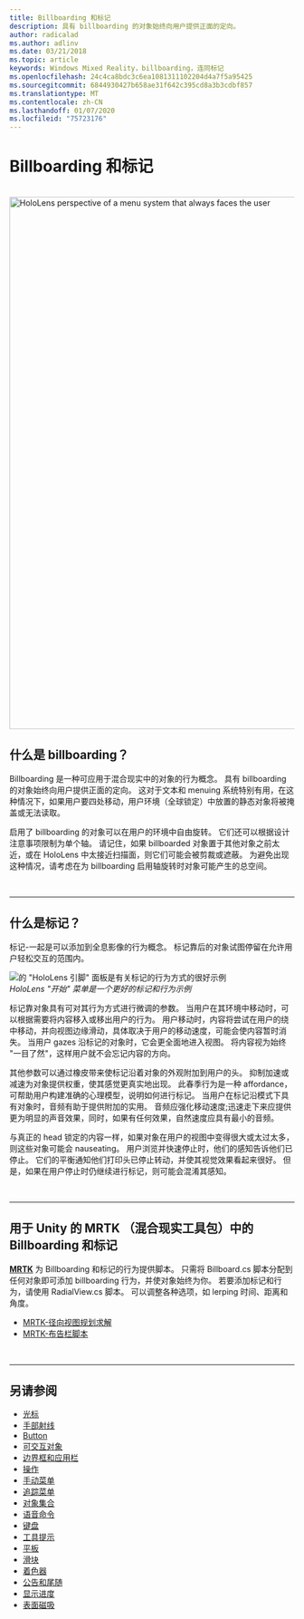 ```yaml
---
title: Billboarding 和标记
description: 具有 billboarding 的对象始终向用户提供正面的定向。
author: radicalad
ms.author: adlinv
ms.date: 03/21/2018
ms.topic: article
keywords: Windows Mixed Reality，billboarding，连同标记
ms.openlocfilehash: 24c4ca8bdc3c6ea1081311102204d4a7f5a95425
ms.sourcegitcommit: 6844930427b658ae31f642c395cd8a3b3cdbf857
ms.translationtype: MT
ms.contentlocale: zh-CN
ms.lasthandoff: 01/07/2020
ms.locfileid: "75723176"
---
```

# <a name="billboarding-and-tag-along"></a>Billboarding 和标记

<br>

<img src="images/UX/MRTK_TagAlong.gif" alt="HoloLens perspective of a menu system that always faces the user" width="940px">
<br>

## <a name="what-is-billboarding"></a>什么是 billboarding？

Billboarding 是一种可应用于混合现实中的对象的行为概念。 具有 billboarding 的对象始终向用户提供正面的定向。 这对于文本和 menuing 系统特别有用，在这种情况下，如果用户要四处移动，用户环境（全球锁定）中放置的静态对象将被掩盖或无法读取。

启用了 billboarding 的对象可以在用户的环境中自由旋转。 它们还可以根据设计注意事项限制为单个轴。 请记住，如果 billboarded 对象置于其他对象之前太近，或在 HoloLens 中太接近扫描面，则它们可能会被剪裁或遮蔽。 为避免出现这种情况，请考虑在为 billboarding 启用轴旋转时对象可能产生的总空间。

<br>

---
## <a name="what-is-a-tag-along"></a>什么是标记？

标记-一起是可以添加到全息影像的行为概念。 标记靠后的对象试图停留在允许用户轻松交互的范围内。

![的 "HoloLens 引脚" 面板是有关标记的行为方式的很好示例](images/tagalong-1000px.jpg)<br>
*HoloLens "开始" 菜单是一个更好的标记和行为示例*

标记靠对象具有可对其行为方式进行微调的参数。 当用户在其环境中移动时，可以根据需要将内容移入或移出用户的行为。 用户移动时，内容将尝试在用户的绕中移动，并向视图边缘滑动，具体取决于用户的移动速度，可能会使内容暂时消失。 当用户 gazes 沿标记的对象时，它会更全面地进入视图。 将内容视为始终 "一目了然"，这样用户就不会忘记内容的方向。

其他参数可以通过橡皮带来使标记沿着对象的外观附加到用户的头。 抑制加速或减速为对象提供权重，使其感觉更真实地出现。 此春季行为是一种 affordance，可帮助用户构建准确的心理模型，说明如何进行标记。 当用户在标记沿模式下具有对象时，音频有助于提供附加的实用。 音频应强化移动速度;迅速走下来应提供更为明显的声音效果，同时，如果有任何效果，自然速度应具有最小的音频。

与真正的 head 锁定的内容一样，如果对象在用户的视图中变得很大或太过太多，则这些对象可能会 nauseating。 用户浏览并快速停止时，他们的感知告诉他们已停止。 它们的平衡通知他们打印头已停止转动，并使其视觉效果看起来很好。 但是，如果在用户停止时仍继续进行标记，则可能会混淆其感知。

<br>

---

## <a name="billboarding-and-tag-along-in-mrtk-mixed-reality-toolkit-for-unity"></a>用于 Unity 的 MRTK （混合现实工具包）中的 Billboarding 和标记
**[MRTK](https://github.com/Microsoft/MixedRealityToolkit-Unity)** 为 Billboarding 和标记的行为提供脚本。 只需将 Billboard.cs 脚本分配到任何对象即可添加 billboarding 行为，并使对象始终为你。 若要添加标记和行为，请使用 RadialView.cs 脚本。 可以调整各种选项，如 lerping 时间、距离和角度。

* [MRTK-径向视图规划求解](https://microsoft.github.io/MixedRealityToolkit-Unity/Documentation/README_Solver.html#radialview)
* [MRTK-布告栏脚本](https://github.com/microsoft/MixedRealityToolkit-Unity/blob/mrtk_release/Assets/MixedRealityToolkit.SDK/Features/UX/Scripts/Utilities/Billboard.cs)


<br>

---

## <a name="see-also"></a>另请参阅

* [光标](cursors.md)
* [手部射线](point-and-commit.md)
* [Button](button.md)
* [可交互对象](interactable-object.md)
* [边界框和应用栏](app-bar-and-bounding-box.md)
* [操作](direct-manipulation.md)
* [手动菜单](hand-menu.md)
* [追踪菜单](near-menu.md)
* [对象集合](object-collection.md)
* [语音命令](voice-input.md)
* [键盘](keyboard.md)
* [工具提示](tooltip.md)
* [平板](slate.md)
* [滑块](slider.md)
* [着色器](shader.md)
* [公告和尾随](billboarding-and-tag-along.md)
* [显示进度](progress.md)
* [表面磁吸](surface-magnetism.md)
